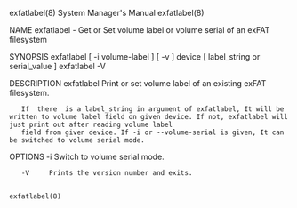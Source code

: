 exfatlabel(8)                                                                     System Manager's Manual                                                                    exfatlabel(8)

NAME
       exfatlabel - Get or Set volume label or volume serial of an exFAT filesystem

SYNOPSIS
       exfatlabel [ -i volume-label ] [ -v ] device [ label_string or serial_value ]
       exfatlabel -V

DESCRIPTION
       exfatlabel Print or set volume label of an existing exFAT filesystem.

       If  there  is a label_string in argument of exfatlabel, It will be written to volume label field on given device. If not, exfatlabel will just print out after reading volume label
       field from given device. If -i or --volume-serial is given, It can be switched to volume serial mode.

OPTIONS
       -i     Switch to volume serial mode.

       -V     Prints the version number and exits.

                                                                                                                                                                             exfatlabel(8)
